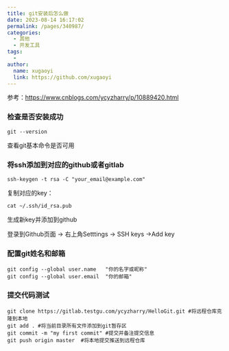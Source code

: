 ```yaml
---
title: git安装后怎么做
date: 2023-08-14 16:17:02
permalink: /pages/340987/
categories:
  - 其他
  - 开发工具
tags:
  - 
author: 
  name: xugaoyi
  link: https://github.com/xugaoyi
---
```

参考：https://www.cnblogs.com/ycyzharry/p/10889420.html

### 检查是否安装成功
```shell
git --version
```
查看git基本命令是否可用

### 将ssh添加到对应的github或者gitlab
```shell
ssh-keygen -t rsa -C "your_email@example.com"
```

复制对应的key：
```shell
cat ~/.ssh/id_rsa.pub
```
生成新key并添加到github


登录到Github页面 -> 右上角Setttings -> SSH keys ->Add key

### 配置git姓名和邮箱
```shell
git config --global user.name   "你的名字或昵称"
git config --global user.email  "你的邮箱"
```

### 提交代码测试
```shell
git clone https://gitlab.testgu.com/ycyzharry/HelloGit.git #将远程仓库克隆到本地
git add . #将当前目录所有文件添加到git暂存区
git commit -m "my first commit" #提交并备注提交信息
git push origin master  #将本地提交推送到远程仓库
```